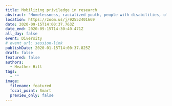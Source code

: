 ```yaml
---
title: Mobilizing priviledge in research
abstract: "Homelessness, racialized youth, people with disabilities, older community members, and teens are all groups on the margins in information research. The proposed panel will represent a convergence of allyship in research focused on these marginalized communities. It adopts the approach that being an appropriate ally requires personal considerations as well as a more nuanced approach to research that is grounded in reciprocal relationships with our research communities, humility, and reflective self-education."
location: https://zoom.us/j/92552401669
date: 2020-09-15T14:00:37.763Z
date_end: 2020-09-15T14:30:40.471Z
all_day: false
event: Diversity
# event_url: session-link
publishDate: 2020-01-15T14:00:37.825Z
draft: false
featured: false
authors:
  - Heather Hill
tags:
  - ""
image:
  filename: featured
  focal_point: Smart
  preview_only: false
---
```

